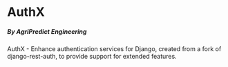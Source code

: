 # AuthX 
##### By AgriPredict Engineering
AuthX - Enhance authentication services for Django, created from a fork of django-rest-auth, to provide support for extended features.

